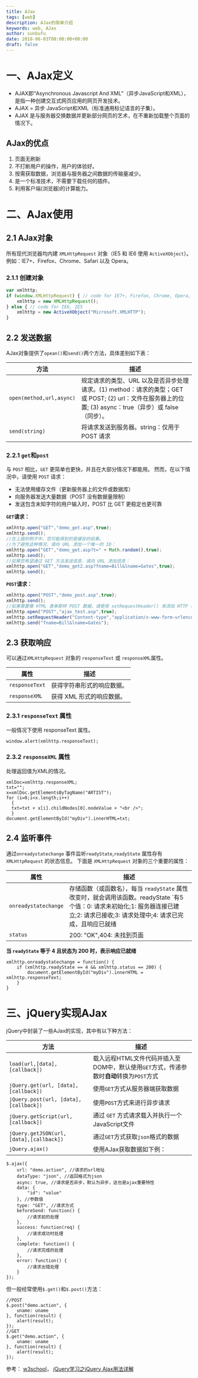 ```yaml
---
title: AJax
tags: [web]
description: AJax的简单介绍
keywords: web, AJax
author: sunbufu
date: 2018-06-03T00:00:00+00:00
draft: false
---
```


# 一、AJax定义

+ AJAX即“Asynchronous Javascript And XML”（异步JavaScript和XML），是指一种创建交互式网页应用的网页开发技术。
+ AJAX = 异步 JavaScript和XML（标准通用标记语言的子集）。
+ AJAX 是与服务器交换数据并更新部分网页的艺术，在不重新加载整个页面的情况下。

## AJax的优点
1. 页面无刷新
2. 不打断用户的操作，用户的体验好。
3. 按需获取数据，浏览器与服务器之间数据的传输量减少。
4. 是一个标准技术，不需要下载任何的插件。
5. 利用客户端(浏览器)的计算能力。

# 二、AJax使用

## 2.1 AJax对象
所有现代浏览器均内建 `XMLHttpRequest` 对象（IE5 和 IE6 使用 `ActiveXObject`）。例如：IE7+、Firefox、Chrome、Safari 以及 Opera。

### 2.1.1 创建对象
```javascript
var xmlhttp;
if (window.XMLHttpRequest) { // code for IE7+, Firefox, Chrome, Opera, Safari
	xmlhttp = new XMLHttpRequest();
} else { // code for IE6, IE5
	xmlhttp = new ActiveXObject("Microsoft.XMLHTTP");
}
```

## 2.2 发送数据
AJax对象提供了`opean()`和`send()`两个方法，具体差别如下表：

|方法|描述|
|--|--|
|`open(method,url,async)`|规定请求的类型、URL 以及是否异步处理请求。(1) method：请求的类型；GET 或 POST; (2) url：文件在服务器上的位置; (3) async：true（异步）或 false（同步）。|
|`send(string)`|将请求发送到服务器。string：仅用于 POST 请求|

### 2.2.1 `get`和`post`
与 `POST` 相比，`GET` 更简单也更快，并且在大部分情况下都能用。
然而，在以下情况中，请使用 `POST` 请求：

+ 无法使用缓存文件（更新服务器上的文件或数据库）
+ 向服务器发送大量数据（POST 没有数据量限制）
+ 发送包含未知字符的用户输入时，POST 比 GET 更稳定也更可靠

**`GET`请求：**
```js
xmlhttp.open("GET","demo_get.asp",true);
xmlhttp.send();
//在上面的例子中，您可能得到的是缓存的结果。
//为了避免这种情况，请向 URL 添加一个唯一的 ID：
xmlhttp.open("GET","demo_get.asp?t=" + Math.random(),true);
xmlhttp.send();
//如果您希望通过 GET 方法发送信息，请向 URL 添加信息：
xmlhttp.open("GET","demo_get2.asp?fname=Bill&lname=Gates",true);
xmlhttp.send();
```
**`POST`请求：**
```js
xmlhttp.open("POST","demo_post.asp",true);
xmlhttp.send();
//如果需要像 HTML 表单那样 POST 数据，请使用 setRequestHeader() 来添加 HTTP 头。然后在 send() 方法中规定您希望发送的数据：
xmlhttp.open("POST","ajax_test.asp",true);
xmlhttp.setRequestHeader("Content-type","application/x-www-form-urlencoded");
xmlhttp.send("fname=Bill&lname=Gates");
```

## 2.3 获取响应
可以通过`XMLHttpRequest` 对象的 `responseText` 或 `responseXML`属性。

|属性|描述|
|--|--|
|`responseText`|获得字符串形式的响应数据。|
|`responseXML`|获得 XML 形式的响应数据。|

### 2.3.1 `responseText` 属性
一般情况下使用 responseText 属性。
```
window.alert(xmlhttp.responseText);
```

### 2.3.2 `responseXML` 属性
处理返回值为XML的情况。
```
xmlDoc=xmlhttp.responseXML;
txt="";
x=xmlDoc.getElementsByTagName("ARTIST");
for (i=0;i<x.length;i++)
  {
  txt=txt + x[i].childNodes[0].nodeValue + "<br />";
  }
document.getElementById("myDiv").innerHTML=txt;
```

## 2.4 监听事件
通过`onreadystatechange` 事件监听`readyState`,`readyState` 属性存有 `XMLHttpRequest` 的状态信息。
下面是 `XMLHttpRequest` 对象的三个重要的属性：

|属性|描述|
|--|--|
|`onreadystatechange`|存储函数（或函数名），每当 `readyState` 属性改变时，就会调用该函数。readyState	`有5个值：0: 请求未初始化;1: 服务器连接已建立;2: 请求已接收;3: 请求处理中;4: 请求已完成，且响应已就绪|
|`status`|200: "OK",404: 未找到页面|

**当 `readyState` 等于 4 且状态为 200 时，表示响应已就绪**
```
xmlhttp.onreadystatechange = function() {
	if (xmlhttp.readyState == 4 && xmlhttp.status == 200) {
		document.getElementById("myDiv").innerHTML = xmlhttp.responseText;
	}
}
```

# 三、jQuery实现AJax

jQuery中封装了一些AJax的实现，其中有以下种方法：

|方法|描述|
|--|--|
|`load(url,[data],[callback])`|载入远程HTML文件代码并插入至DOM中，默认使用`GET`方式，传递参数时**自动**转换为`POST`方式|
|`jQuery.get(url, [data], [callback])`|使用`GET`方式从服务器端获取数据|
|`jQuery.post(url, [data], [callback])`|使用`POST`方式来进行异步请求|
|`jQuery.getScript(url,[callback])`|通过 `GET` 方式请求载入并执行一个JavaScript文件|
|`jQuery.getJSON(url,[data],[callback])`|通过`GET`方式获取`json`格式的数据|
|`jQuery.ajax()`|使用AJax获取数据如下例：|

```
$.ajax({
	url: "demo.action", //请求的url地址
	dataType: "json", //返回格式为json
	async: true, //请求是否异步，默认为异步，这也是ajax重要特性
	data: {
		"id": "value"
	}, //参数值
	type: "GET", //请求方式
	beforeSend: function() {
		//请求前的处理
	},
	success: function(req) {
		//请求成功时处理
	},
	complete: function() {
		//请求完成的处理
	},
	error: function() {
		//请求出错处理
	}
});
```
但一般经常使用`$.get()`和`$.post()`方法：
```
//POST
$.post("demo.action", {
	uname: uname
}, function(result) {
	alert(result);
});
//GET
$.get("demo.action", {
	uname: uname
}, function(result) {
	alert(result);
});
```

参考：
[w3school](http://www.w3school.com.cn/ajax/index.asp)，
[jQuery学习之jQuery Ajax用法详解](http://www.php100.com/html/program/jquery/2013/0905/6004.html)